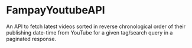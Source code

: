 ﻿# FampayYoutubeAPI

An API to fetch latest videos sorted in reverse chronological order of their publishing date-time from YouTube for a given tag/search query in a paginated response.
